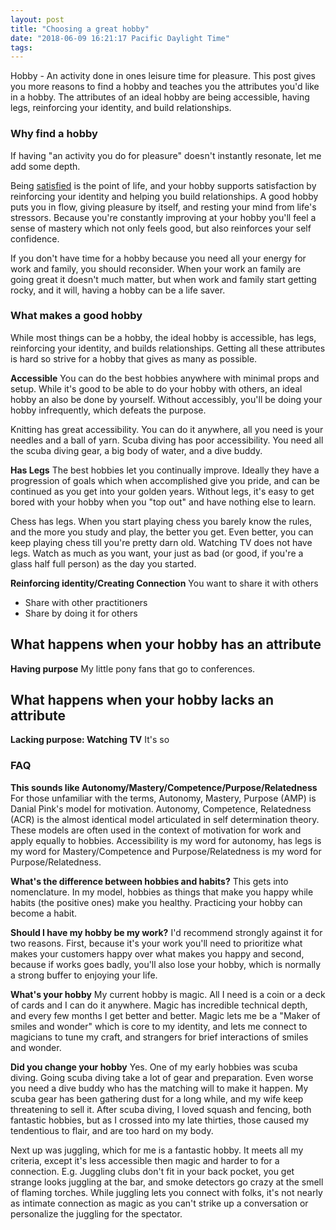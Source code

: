 ```yaml
---
layout: post
title: "Choosing a great hobby"
date: "2018-06-09 16:21:17 Pacific Daylight Time"
tags:
---
```


<!--
Who is the audience?
* People struggling to find a new hobby
* Igor reminding himself to re-invigorate the hobby.
* People deciding if they should invest in their hobby.
Why?
* You can't "not think about work" you need to "think about something".
-->

Hobby - An activity done in ones leisure time for pleasure. This post gives you more reasons to find a hobby and teaches you the attributes you'd like in a hobby. The attributes of an ideal hobby are being accessible, having legs, reinforcing your identity, and build relationships.

### Why find a hobby

If having "an activity you do for pleasure" doesn't instantly resonate, let me add some depth.

Being [satisfied](https://ig2600.blogspot.com/2015/07/a-richer-model-of-happiness.html) is the point of life, and your hobby supports satisfaction by reinforcing your identity and helping you build relationships. A good hobby puts you in flow, giving pleasure by itself, and resting your mind from life's stressors. Because you're constantly improving at your hobby you'll feel a sense of mastery which not only feels good, but also reinforces your self confidence.

If you don't have time for a hobby because you need all your energy for work and family, you should reconsider.
When your work an family are going great it doesn't much matter, but when work and family start getting rocky, and it will, having a hobby can be a life saver.

### What makes a good hobby

While most things can be a hobby, the ideal hobby is accessible, has legs, reinforcing your identity, and builds relationships. Getting all these attributes is hard so strive for a hobby that gives as many as possible.


**Accessible** You can do the best hobbies anywhere with minimal props and setup. While it's good to be able to do your hobby with others, an ideal hobby an also be done by yourself. Without accessibly, you'll be doing your hobby infrequently, which defeats the purpose.

Knitting has great accessibility. You can do it anywhere, all you need is your needles and a ball of yarn. Scuba diving has poor accessibility. You need all the scuba diving gear, a big body of water, and a dive buddy.

**Has Legs** The best hobbies let you continually improve. Ideally they have a progression of goals which when accomplished give you pride, and can be continued as you get into your golden years. Without legs, it's easy to get bored with your hobby when you "top out" and have nothing else to learn.

Chess has legs. When you start playing chess you barely know the rules, and the more you study and play, the better you get. Even better, you can keep playing chess till you're pretty darn old.  Watching TV does not have legs.  Watch as much as you want, your just as bad (or good, if you're a glass half full person) as the day you started.

**Reinforcing identity/Creating Connection** You want to share it with others

- Share with other practitioners
- Share by doing it for others

## What happens when your hobby has an attribute


**Having purpose** My little pony fans that go to conferences.

## What happens when your hobby lacks an attribute

**Lacking purpose: Watching TV**  It's so

### FAQ

**This sounds like Autonomy/Mastery/Competence/Purpose/Relatedness** For those unfamiliar with the terms,  Autonomy, Mastery, Purpose (AMP) is Danial Pink's model for motivation. Autonomy, Competence, Relatedness (ACR) is the almost identical model articulated in self determination theory. These models are often used in the context of motivation for work and apply equally to hobbies. Accessibility is my word for autonomy, has legs is my word for Mastery/Competence and Purpose/Relatedness is my word for Purpose/Relatedness.

**What's the difference between hobbies and habits?** This gets into nomenclature. In my model, hobbies as things that make you happy while habits (the positive ones)  make you healthy. Practicing your hobby can become a habit.

**Should I have my hobby be my work?** I'd recommend strongly against it for two reasons. First, because it's your work you'll need to prioritize what makes your customers happy over what makes you happy and second, because if works goes badly, you'll also lose your hobby, which is normally a strong buffer to enjoying your life.

**What's your hobby** My current hobby is magic. All I need is a coin or a deck of cards and I can do it anywhere. Magic has incredible technical depth, and every few months I get better and better. Magic lets me be a "Maker of smiles and wonder" which is core to my identity, and lets me connect to magicians to tune my craft, and strangers for brief interactions of smiles and wonder.

**Did you change your hobby**  Yes. One of my early hobbies was scuba diving.  Going scuba diving take a lot of gear and preparation. Even worse you need a dive buddy who has the matching will to make it happen. My scuba gear has been gathering dust for a long while, and my wife keep threatening to sell it. After scuba diving,  I loved squash and fencing, both fantastic hobbies, but as I crossed into my late thirties, those caused my tendentious to flair, and are too hard on my body.

Next up was juggling, which for me is a fantastic hobby. It meets all my criteria, except it's less accessible then magic and harder to for a connection. E.g.  Juggling clubs don't fit in your back pocket, you get strange looks juggling at the bar, and smoke detectors go crazy at the smell of flaming torches.  While juggling lets you connect with folks, it's not nearly as intimate connection as magic as you can't strike up a conversation or personalize the juggling for the spectator.
